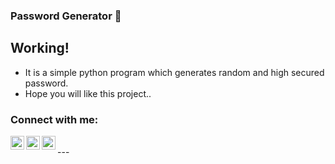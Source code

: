 ### Password Generator 👋

## Working!
- It is a simple python program which generates random and high secured password. 
- Hope you will like this project..

### Connect with me:

[<img align="left" alt="Samwit | Twitter" width="22px" src="https://cdn.jsdelivr.net/npm/simple-icons@v3/icons/twitter.svg" />][twitter]
[<img align="left" alt="Samwit | LinkedIn" width="22px" src="https://cdn.jsdelivr.net/npm/simple-icons@v3/icons/linkedin.svg" />][linkedin]
[<img align="left" alt="Samwit | Instagram" width="22px" src="https://cdn.jsdelivr.net/npm/simple-icons@v3/icons/instagram.svg" />][instagram]

<br />
---

[twitter]: https://twitter.com/SamwitAdhikary
[instagram]: https://www.instagram.com/samwit_adhikary
[linkedin]: https://www.linkedin.com/in/samwit-adhikary-2487161a3/
